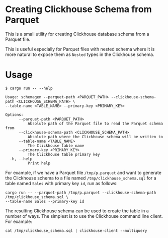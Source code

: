 # Creating Clickhouse Schema from Parquet

This is a small utility for creating Clickhouse database schema from a Parquet file. 

This is useful especially for Parquet files with nested schema where it is more natural 
to expose them as `Nested` types in the Clickhouse schema.

# Usage

```
$ cargo run -- --help

Usage: schemagen --parquet-path <PARQUET_PATH> --clickhouse-schema-path <CLICKHOUSE_SCHEMA_PATH> \
--table-name <TABLE_NAME> --primary-key <PRIMARY_KEY>

Options:
      --parquet-path <PARQUET_PATH>
          Absolute path of the Parquet file to read the Parquet schema from
      --clickhouse-schema-path <CLICKHOUSE_SCHEMA_PATH>
          Absolute path where the Clickhouse schema will be written to
      --table-name <TABLE_NAME>
          The Clickhouse table name
      --primary-key <PRIMARY_KEY>
          The Clickhouse table primary key
  -h, --help
          Print help
```

For example, if we have a Parquet file `/tmp/p.parquet` and want to generate the Clickhouse schema
to a file named `/tmp/clickhouse_schema.sql` for a table named `Sales` with primary key `id`, 
run as follows:

```
cargo run -- --parquet-path /tmp/p.parquet --clickhouse-schema-path /tmp/clickhouse_schema.sql \
--table-name Sales --primary-key id
```

The resulting Clickhouse schema can be used to create the table in a number of ways.  The simplest 
is to use the Clickhouse command line client.  For example:

```
cat /tmp/clickhouse_schema.sql | clickhouse-client --multiquery
```
